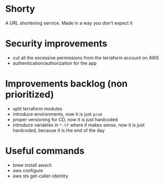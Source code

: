 # Shorty
A URL shortening service. Made in a way you don't expect it

# Security improvements
- cut all the excessive permissions from the terraform account on AWS
- authentication/authorization for the app

# Improvements backlog (non prioritized)
- split terraform modules
- introduce environments, now it is just `prod`
- proper versioning for CD, now it is just hardcoded
- introduce variables in `*.tf` where it makes sense, now it is just hardcoded, because it is the end of the day

# Useful commands
- brew install awscli
- aws configure
- aws sts get-caller-identity
